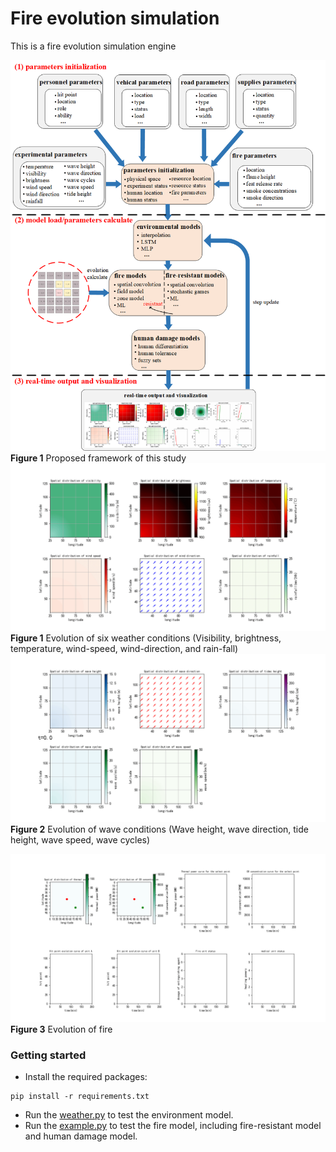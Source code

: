 # Fire evolution simulation
This is a fire evolution simulation engine 

![Frameroek](docs/figs/framework.jpg) 
**Figure 1** Proposed framework of this study
![Weather evolution](docs/figs/weather_evolution.gif) 
**Figure 1** Evolution of six weather conditions (Visibility, brightness, temperature, wind-speed, wind-direction, and rain-fall)
![wave evolution](docs/figs/wave_evolution.gif) 
**Figure 2** Evolution of wave conditions (Wave height, wave direction, tide height, wave speed, wave cycles)


![fire evolution](docs/figs/fire_evolution.gif) 
**Figure 3** Evolution of fire

### Getting started
* Install the required packages:
```angular2html
pip install -r requirements.txt
```
* Run the [weather.py](https://github.com/dtGaoP/fire_evolution/blob/master/modules/environments/weather.py) to test the environment model.
* Run the [example.py](https://github.com/dtGaoP/fire_evolution/blob/master/examples/example.py) to test the fire model, including fire-resistant model and human damage model.
